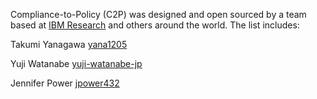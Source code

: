 Compliance-to-Policy (C2P) was designed and open sourced by a team based at [IBM Research](https://www.research.ibm.com/) and others around the world.  The list includes:

Takumi Yanagawa [yana1205](https://github.com/yana1205)

Yuji Watanabe [yuji-watanabe-jp](https://github.com/yuji-watanabe-jp)

Jennifer Power [jpower432](https://github.com/jpower432)